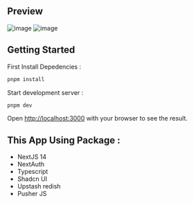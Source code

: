 ## Preview
  ![image](https://github.com/user-attachments/assets/22f7d58a-5f72-48c3-ba5a-5c052c05622f)
  ![image](https://github.com/user-attachments/assets/a0a26d4d-4c97-48b9-ba24-867386267c0e)


## Getting Started

First Install Depedencies :

```bash
pnpm install
```
Start development server :
```bash
pnpm dev
```
Open [http://localhost:3000](http://localhost:3000) with your browser to see the result.

## This App Using Package :
- NextJS 14
- NextAuth
- Typescript
- Shadcn UI
- Upstash redish
- Pusher JS

